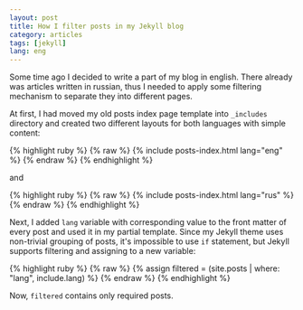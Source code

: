 ```yaml
---
layout: post
title: How I filter posts in my Jekyll blog
category: articles
tags: [jekyll]
lang: eng
---
```

Some time ago I decided to write a part of my blog in english. There already was articles written in russian, thus I needed to apply some filtering mechanism to separate they into different pages.

At first, I had moved my old posts index page template into ```_includes``` directory and created two different layouts for both languages with simple content:

{% highlight ruby %}
{% raw %}
{% include posts-index.html lang="eng" %}
{% endraw %}
{% endhighlight %}

and 

{% highlight ruby %}
{% raw %}
{% include posts-index.html lang="rus" %}
{% endraw %}
{% endhighlight %} 

Next, I added ```lang``` variable with corresponding value to the front matter of every post and used it in my partial template. Since my Jekyll theme uses non-trivial grouping of posts, it's impossible to use ```if``` statement, but Jekyll supports filtering and assigning to a new variable:

{% highlight ruby %}
{% raw %}
{% assign filtered = (site.posts | where: "lang", include.lang) %}
{% endraw %}
{% endhighlight %}

Now, ```filtered``` contains only required posts.